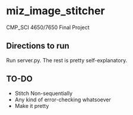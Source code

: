 # miz_image_stitcher
CMP_SCI 4650/7650 Final Project

## Directions to run
Run server.py. The rest is pretty self-explanatory. 

## TO-DO
* Stitch Non-sequentially
* Any kind of error-checking whatsoever
* Make it pretty
